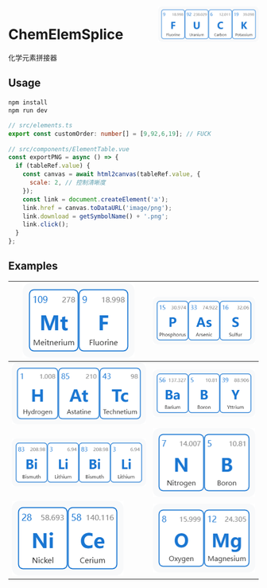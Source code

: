 <img src="imgs/FUCK.png" alt="logo" width="40%" height="40%" align="right" />

# ChemElemSplice

化学元素拼接器

## Usage

```
npm install
npm run dev
```

```ts
// src/elements.ts
export const customOrder: number[] = [9,92,6,19]; // FUCK
```

```js
// src/components/ElementTable.vue
const exportPNG = async () => {
  if (tableRef.value) {
    const canvas = await html2canvas(tableRef.value, {
      scale: 2, // 控制清晰度
    });
    const link = document.createElement('a');
    link.href = canvas.toDataURL('image/png');
    link.download = getSymbolName() + '.png';
    link.click();
  }
};
```

## Examples

| ![mtf](imgs/MtF.png) | ![pass](imgs/PAsS.png) |
|---|---|
| ![氢砹锝](imgs/HAtTc.png) | ![baby](imgs/BaBY.png) |
| ![bilibili](imgs/BiLiBiLi.png) | ![nb](imgs/NB.png) |
| ![nice](imgs/NiCe.png) | ![omg](imgs/OMg.png) |
